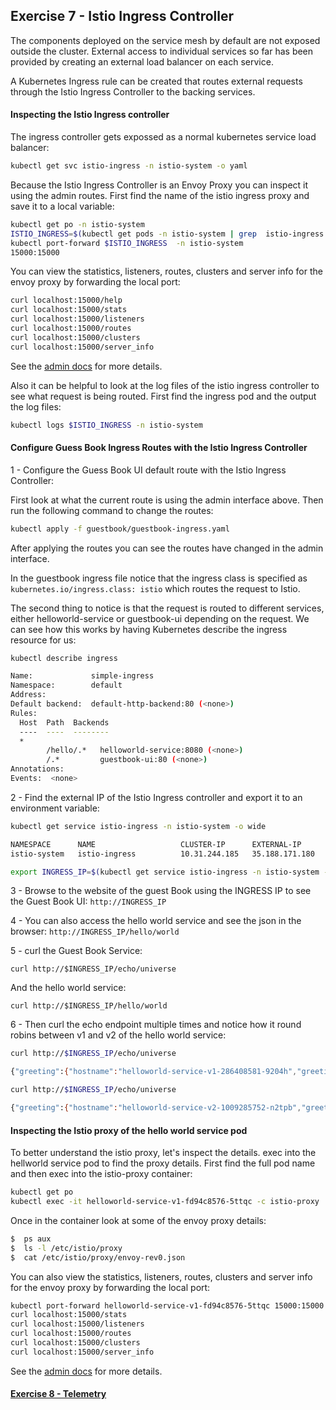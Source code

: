 ## Exercise 7 - Istio Ingress Controller

The components deployed on the service mesh by default are not exposed outside the cluster. External access to individual services so far has been provided by creating an external load balancer on each service.

A Kubernetes Ingress rule can be created that routes external requests through the Istio Ingress Controller to the backing services.

#### Inspecting the Istio Ingress controller

The ingress controller gets expossed as a normal kubernetes service load balancer:

```sh
kubectl get svc istio-ingress -n istio-system -o yaml
```

Because the Istio Ingress Controller is an Envoy Proxy you can inspect it using the admin routes.  First find the name of the istio ingress proxy and save it to a local variable:

```sh
kubectl get po -n istio-system
ISTIO_INGRESS=$(kubectl get pods -n istio-system | grep  istio-ingress | awk '{print $1}')
kubectl port-forward $ISTIO_INGRESS  -n istio-system 
15000:15000
```

You can view the statistics, listeners, routes, clusters and server info for the envoy proxy by forwarding the local port:

```sh
curl localhost:15000/help
curl localhost:15000/stats
curl localhost:15000/listeners
curl localhost:15000/routes
curl localhost:15000/clusters
curl localhost:15000/server_info
```

See the [admin docs](https://www.envoyproxy.io/docs/envoy/v1.5.0/operations/admin) for more details.


Also it can be helpful to look at the log files of the istio ingress controller to see what request is being routed.  First find the ingress pod and the output the log files:

```sh
kubectl logs $ISTIO_INGRESS -n istio-system
```

#### Configure Guess Book Ingress Routes with the Istio Ingress Controller

1 - Configure the Guess Book UI default route with the Istio Ingress Controller:

First look at what the current route is using the admin interface above.  Then run the following command to change the routes:

```sh
kubectl apply -f guestbook/guestbook-ingress.yaml
```

After applying the routes you can see the routes have changed in the admin interface.

In the guestbook ingress file notice that the ingress class is specified as   `kubernetes.io/ingress.class: istio` which routes the request to Istio.

The second thing to notice is that the request is routed to different services, either helloworld-service or guestbook-ui depending on the request. We can see how this works by having Kubernetes describe the ingress resource for us:

```sh
kubectl describe ingress

Name:             simple-ingress
Namespace:        default
Address:          
Default backend:  default-http-backend:80 (<none>)
Rules:
  Host  Path  Backends
  ----  ----  --------
  *     
        /hello/.*   helloworld-service:8080 (<none>)
        /.*         guestbook-ui:80 (<none>)
Annotations:
Events:  <none>

```

2 - Find the external IP of the Istio Ingress controller and export it to an environment variable:

```sh
kubectl get service istio-ingress -n istio-system -o wide

NAMESPACE      NAME                   CLUSTER-IP      EXTERNAL-IP      PORT(S)                       AGE
istio-system   istio-ingress          10.31.244.185   35.188.171.180   80:31920/TCP,443:32165/TCP    1h
```

```sh
export INGRESS_IP=$(kubectl get service istio-ingress -n istio-system --template="{{ range (index .status.loadBalancer.ingress 0) }}{{.}}{{ end }}")
```

3 - Browse to the website of the guest Book using the INGRESS IP to see the Guest Book UI: `http://INGRESS_IP`

4 - You can also access the hello world service and see the json in the browser:
`http://INGRESS_IP/hello/world`


5 - curl the Guest Book Service:
```
curl http://$INGRESS_IP/echo/universe
```

And the hello world service:
```
curl http://$INGRESS_IP/hello/world
```

6 - Then curl the echo endpoint multiple times and notice how it round robins between v1 and v2 of the hello world service:

```sh
curl http://$INGRESS_IP/echo/universe

{"greeting":{"hostname":"helloworld-service-v1-286408581-9204h","greeting":"Hello universe from helloworld-service-v1-286408581-9204h with 1.0","version":"1.0"},
```

```sh
curl http://$INGRESS_IP/echo/universe

{"greeting":{"hostname":"helloworld-service-v2-1009285752-n2tpb","greeting":"Hello universe from helloworld-service-v2-1009285752-n2tpb with 2.0","version":"2.0"}

```

#### Inspecting the Istio proxy of the hello world service pod

To better understand the istio proxy, let's inspect the details.  exec into the hellworld service pod to find the proxy details.  First find the full pod name and then exec into the istio-proxy container:

```sh
kubectl get po
kubectl exec -it helloworld-service-v1-fd94c8576-5ttqc -c istio-proxy  sh
```

Once in the container look at some of the envoy proxy details:

```sh
$  ps aux
$  ls -l /etc/istio/proxy
$  cat /etc/istio/proxy/envoy-rev0.json
```

You can also view the statistics, listeners, routes, clusters and server info for the envoy proxy by forwarding the local port:

```sh
kubectl port-forward helloworld-service-v1-fd94c8576-5ttqc 15000:15000
curl localhost:15000/stats
curl localhost:15000/listeners
curl localhost:15000/routes
curl localhost:15000/clusters
curl localhost:15000/server_info
```

See the [admin docs](https://www.envoyproxy.io/docs/envoy/v1.5.0/operations/admin) for more details.



#### [Exercise 8 - Telemetry](../exercise-8/README.md)

